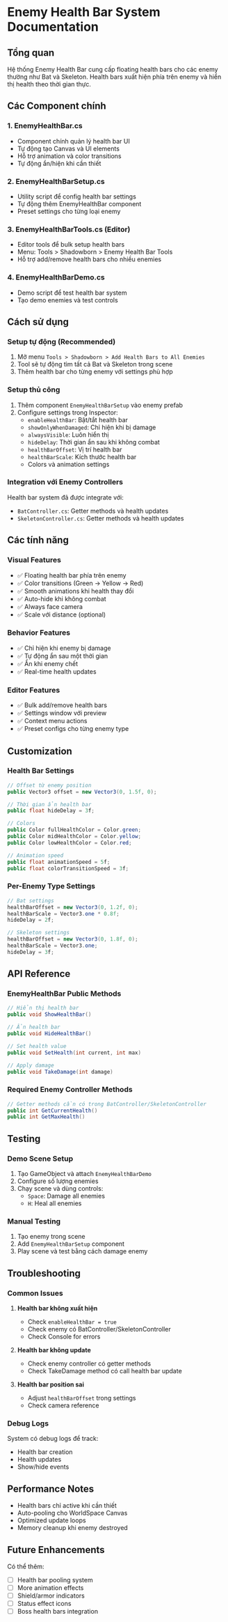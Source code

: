 # Enemy Health Bar System Documentation

## Tổng quan
Hệ thống Enemy Health Bar cung cấp floating health bars cho các enemy thường như Bat và Skeleton. Health bars xuất hiện phía trên enemy và hiển thị health theo thời gian thực.

## Các Component chính

### 1. EnemyHealthBar.cs
- Component chính quản lý health bar UI
- Tự động tạo Canvas và UI elements
- Hỗ trợ animation và color transitions
- Tự động ẩn/hiện khi cần thiết

### 2. EnemyHealthBarSetup.cs
- Utility script để config health bar settings
- Tự động thêm EnemyHealthBar component
- Preset settings cho từng loại enemy

### 3. EnemyHealthBarTools.cs (Editor)
- Editor tools để bulk setup health bars
- Menu: Tools > Shadowborn > Enemy Health Bar Tools
- Hỗ trợ add/remove health bars cho nhiều enemies

### 4. EnemyHealthBarDemo.cs
- Demo script để test health bar system
- Tạo demo enemies và test controls

## Cách sử dụng

### Setup tự động (Recommended)
1. Mở menu `Tools > Shadowborn > Add Health Bars to All Enemies`
2. Tool sẽ tự động tìm tất cả Bat và Skeleton trong scene
3. Thêm health bar cho từng enemy với settings phù hợp

### Setup thủ công
1. Thêm component `EnemyHealthBarSetup` vào enemy prefab
2. Configure settings trong Inspector:
   - `enableHealthBar`: Bật/tắt health bar
   - `showOnlyWhenDamaged`: Chỉ hiện khi bị damage
   - `alwaysVisible`: Luôn hiển thị
   - `hideDelay`: Thời gian ẩn sau khi không combat
   - `healthBarOffset`: Vị trí health bar
   - `healthBarScale`: Kích thước health bar
   - Colors và animation settings

### Integration với Enemy Controllers
Health bar system đã được integrate với:
- `BatController.cs`: Getter methods và health updates
- `SkeletonController.cs`: Getter methods và health updates

## Các tính năng

### Visual Features
- ✅ Floating health bar phía trên enemy
- ✅ Color transitions (Green → Yellow → Red)
- ✅ Smooth animations khi health thay đổi
- ✅ Auto-hide khi không combat
- ✅ Always face camera
- ✅ Scale với distance (optional)

### Behavior Features
- ✅ Chỉ hiện khi enemy bị damage
- ✅ Tự động ẩn sau một thời gian
- ✅ Ẩn khi enemy chết
- ✅ Real-time health updates

### Editor Features
- ✅ Bulk add/remove health bars
- ✅ Settings window với preview
- ✅ Context menu actions
- ✅ Preset configs cho từng enemy type

## Customization

### Health Bar Settings
```csharp
// Offset từ enemy position
public Vector3 offset = new Vector3(0, 1.5f, 0);

// Thời gian ẩn health bar
public float hideDelay = 3f;

// Colors
public Color fullHealthColor = Color.green;
public Color midHealthColor = Color.yellow;
public Color lowHealthColor = Color.red;

// Animation speed
public float animationSpeed = 5f;
public float colorTransitionSpeed = 3f;
```

### Per-Enemy Type Settings
```csharp
// Bat settings
healthBarOffset = new Vector3(0, 1.2f, 0);
healthBarScale = Vector3.one * 0.8f;
hideDelay = 2f;

// Skeleton settings  
healthBarOffset = new Vector3(0, 1.8f, 0);
healthBarScale = Vector3.one;
hideDelay = 3f;
```

## API Reference

### EnemyHealthBar Public Methods
```csharp
// Hiển thị health bar
public void ShowHealthBar()

// Ẩn health bar  
public void HideHealthBar()

// Set health value
public void SetHealth(int current, int max)

// Apply damage
public void TakeDamage(int damage)
```

### Required Enemy Controller Methods
```csharp
// Getter methods cần có trong BatController/SkeletonController
public int GetCurrentHealth()
public int GetMaxHealth()
```

## Testing

### Demo Scene Setup
1. Tạo GameObject và attach `EnemyHealthBarDemo`
2. Configure số lượng enemies
3. Chạy scene và dùng controls:
   - `Space`: Damage all enemies
   - `H`: Heal all enemies

### Manual Testing
1. Tạo enemy trong scene
2. Add `EnemyHealthBarSetup` component
3. Play scene và test bằng cách damage enemy

## Troubleshooting

### Common Issues
1. **Health bar không xuất hiện**
   - Check `enableHealthBar = true`
   - Check enemy có BatController/SkeletonController
   - Check Console for errors

2. **Health bar không update**
   - Check enemy controller có getter methods
   - Check TakeDamage method có call health bar update

3. **Health bar position sai**
   - Adjust `healthBarOffset` trong settings
   - Check camera reference

### Debug Logs
System có debug logs để track:
- Health bar creation
- Health updates
- Show/hide events

## Performance Notes

- Health bars chỉ active khi cần thiết
- Auto-pooling cho WorldSpace Canvas
- Optimized update loops
- Memory cleanup khi enemy destroyed

## Future Enhancements

Có thể thêm:
- [ ] Health bar pooling system
- [ ] More animation effects
- [ ] Shield/armor indicators
- [ ] Status effect icons
- [ ] Boss health bars integration